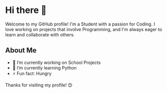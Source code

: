 # Hi there 👋

Welcome to my GitHub profile! I'm a Student with a passion for Coding. I love working on projects that involve Programming, and I'm always eager to learn and collaborate with others.

## About Me

- 🔭 I’m currently working on School Projects
- 🌱 I’m currently learning Python
- ⚡ Fun fact: Hungry

Thanks for visiting my profile! 😊
